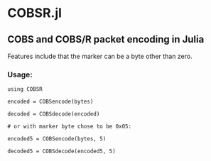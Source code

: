 # COBSR.jl

## COBS and COBS/R packet encoding in Julia

   Features include that the marker can be a byte other than zero.

### Usage:

    using COBSR

    encoded = COBSencode(bytes)

    decoded = COBSdecode(encoded)

    # or with marker byte chose to be 0x05:

    encoded5 = COBSencode(bytes, 5)

    decoded5 = COBSdecode(encoded5, 5)

    
